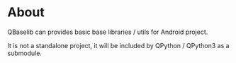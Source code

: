 # About
QBaselib can provides basic base libraries / utils for Android project.

It is not a standalone project, it will be included by QPython / QPython3 as a submodule.
